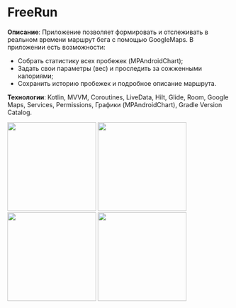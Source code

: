 # FreeRun

**Описание**: Приложение позволяет формировать и отслеживать в реальном времени маршрут бега с помощью GoogleMaps. В приложении есть возможности:
- Cобрать статистику всех пробежек (MPAndroidChart);
- Задать свои параметры (вес) и проследить за сожженными калориями;
- Сохранить историю пробежек и подробное описание маршрута.

**Технологии**: Kotlin, MVVM, Coroutines, LiveData, Hilt, Glide, Room, Google Maps, Services, Permissions, Графики (MPAndroidChart), Gradle Version Catalog.

<img src="https://github.com/user-attachments/assets/f42654c0-8f8a-4db8-9a6b-c5dd4bfa4ca2" width="200" />
<img src="https://github.com/user-attachments/assets/d20b6fd6-8d65-4142-9bde-e5e73cb1e8e7" width="200" />
<img src="https://github.com/user-attachments/assets/9ddee8ab-b8ba-4197-95c5-afedbb7add4d" width="200" />
<img src="https://github.com/user-attachments/assets/a25c9100-d6ac-4db6-ad6d-7ec630cc38ff" width="200" />
